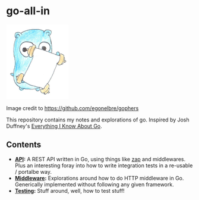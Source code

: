 # go-all-in

<img src=".images/go.png" height="200px">

Image credit to https://github.com/egonelbre/gophers

This repository contains my notes and explorations of go. Inspired by Josh Duffney's [Everything I Know About Go](https://github.com/Duffney/everything-i-know-about-go).

## Contents

* **[API](api/):** A REST API written in Go, using things like [zap](https://github.com/uber-go/zap)
  and middlewares. Plus an interesting foray into how to write integration tests in a re-usable /
  portalbe way.
* **[Middleware](middleware/):** Explorations around how to do HTTP middleware in Go. Generically
  implemented without following any given framework.
* **[Testing](testing/):** Stuff around, well, how to test stuff!